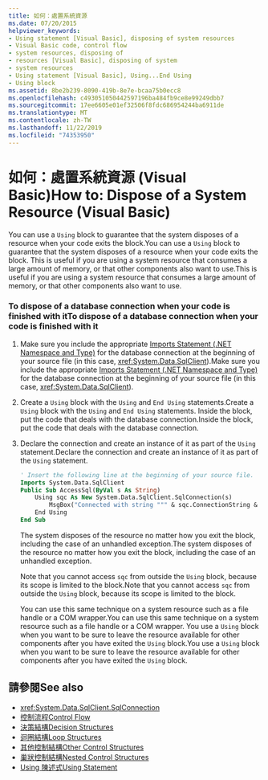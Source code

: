 ```yaml
---
title: 如何：處置系統資源
ms.date: 07/20/2015
helpviewer_keywords:
- Using statement [Visual Basic], disposing of system resources
- Visual Basic code, control flow
- system resources, disposing of
- resources [Visual Basic], disposing of system
- system resources
- Using statement [Visual Basic], Using...End Using
- Using block
ms.assetid: 8be2b239-8090-419b-8e7e-bcaa75b0ecc8
ms.openlocfilehash: c493051050442597196ba484fb9ce8e99249dbb7
ms.sourcegitcommit: 17ee6605e01ef32506f8fdc686954244ba6911de
ms.translationtype: MT
ms.contentlocale: zh-TW
ms.lasthandoff: 11/22/2019
ms.locfileid: "74353950"
---
```

# <a name="how-to-dispose-of-a-system-resource-visual-basic"></a><span data-ttu-id="98622-102">如何：處置系統資源 (Visual Basic)</span><span class="sxs-lookup"><span data-stu-id="98622-102">How to: Dispose of a System Resource (Visual Basic)</span></span>
<span data-ttu-id="98622-103">You can use a `Using` block to guarantee that the system disposes of a resource when your code exits the block.</span><span class="sxs-lookup"><span data-stu-id="98622-103">You can use a `Using` block to guarantee that the system disposes of a resource when your code exits the block.</span></span> <span data-ttu-id="98622-104">This is useful if you are using a system resource that consumes a large amount of memory, or that other components also want to use.</span><span class="sxs-lookup"><span data-stu-id="98622-104">This is useful if you are using a system resource that consumes a large amount of memory, or that other components also want to use.</span></span>  
  
### <a name="to-dispose-of-a-database-connection-when-your-code-is-finished-with-it"></a><span data-ttu-id="98622-105">To dispose of a database connection when your code is finished with it</span><span class="sxs-lookup"><span data-stu-id="98622-105">To dispose of a database connection when your code is finished with it</span></span>  
  
1. <span data-ttu-id="98622-106">Make sure you include the appropriate [Imports Statement (.NET Namespace and Type)](../../../../visual-basic/language-reference/statements/imports-statement-net-namespace-and-type.md) for the database connection at the beginning of your source file (in this case, <xref:System.Data.SqlClient>).</span><span class="sxs-lookup"><span data-stu-id="98622-106">Make sure you include the appropriate [Imports Statement (.NET Namespace and Type)](../../../../visual-basic/language-reference/statements/imports-statement-net-namespace-and-type.md) for the database connection at the beginning of your source file (in this case, <xref:System.Data.SqlClient>).</span></span>  
  
2. <span data-ttu-id="98622-107">Create a `Using` block with the `Using` and `End Using` statements.</span><span class="sxs-lookup"><span data-stu-id="98622-107">Create a `Using` block with the `Using` and `End Using` statements.</span></span> <span data-ttu-id="98622-108">Inside the block, put the code that deals with the database connection.</span><span class="sxs-lookup"><span data-stu-id="98622-108">Inside the block, put the code that deals with the database connection.</span></span>  
  
3. <span data-ttu-id="98622-109">Declare the connection and create an instance of it as part of the `Using` statement.</span><span class="sxs-lookup"><span data-stu-id="98622-109">Declare the connection and create an instance of it as part of the `Using` statement.</span></span>  
  
    ```vb  
    ' Insert the following line at the beginning of your source file.  
    Imports System.Data.SqlClient  
    Public Sub AccessSql(ByVal s As String)  
        Using sqc As New System.Data.SqlClient.SqlConnection(s)  
            MsgBox("Connected with string """ & sqc.ConnectionString & """")  
        End Using  
    End Sub  
    ```  
  
     <span data-ttu-id="98622-110">The system disposes of the resource no matter how you exit the block, including the case of an unhandled exception.</span><span class="sxs-lookup"><span data-stu-id="98622-110">The system disposes of the resource no matter how you exit the block, including the case of an unhandled exception.</span></span>  
  
     <span data-ttu-id="98622-111">Note that you cannot access `sqc` from outside the `Using` block, because its scope is limited to the block.</span><span class="sxs-lookup"><span data-stu-id="98622-111">Note that you cannot access `sqc` from outside the `Using` block, because its scope is limited to the block.</span></span>  
  
     <span data-ttu-id="98622-112">You can use this same technique on a system resource such as a file handle or a COM wrapper.</span><span class="sxs-lookup"><span data-stu-id="98622-112">You can use this same technique on a system resource such as a file handle or a COM wrapper.</span></span> <span data-ttu-id="98622-113">You use a `Using` block when you want to be sure to leave the resource available for other components after you have exited the `Using` block.</span><span class="sxs-lookup"><span data-stu-id="98622-113">You use a `Using` block when you want to be sure to leave the resource available for other components after you have exited the `Using` block.</span></span>  
  
## <a name="see-also"></a><span data-ttu-id="98622-114">請參閱</span><span class="sxs-lookup"><span data-stu-id="98622-114">See also</span></span>

- <xref:System.Data.SqlClient.SqlConnection>
- [<span data-ttu-id="98622-115">控制流程</span><span class="sxs-lookup"><span data-stu-id="98622-115">Control Flow</span></span>](../../../../visual-basic/programming-guide/language-features/control-flow/index.md)
- [<span data-ttu-id="98622-116">決策結構</span><span class="sxs-lookup"><span data-stu-id="98622-116">Decision Structures</span></span>](../../../../visual-basic/programming-guide/language-features/control-flow/decision-structures.md)
- [<span data-ttu-id="98622-117">迴圈結構</span><span class="sxs-lookup"><span data-stu-id="98622-117">Loop Structures</span></span>](../../../../visual-basic/programming-guide/language-features/control-flow/loop-structures.md)
- [<span data-ttu-id="98622-118">其他控制結構</span><span class="sxs-lookup"><span data-stu-id="98622-118">Other Control Structures</span></span>](../../../../visual-basic/programming-guide/language-features/control-flow/other-control-structures.md)
- [<span data-ttu-id="98622-119">巢狀控制結構</span><span class="sxs-lookup"><span data-stu-id="98622-119">Nested Control Structures</span></span>](../../../../visual-basic/programming-guide/language-features/control-flow/nested-control-structures.md)
- [<span data-ttu-id="98622-120">Using 陳述式</span><span class="sxs-lookup"><span data-stu-id="98622-120">Using Statement</span></span>](../../../../visual-basic/language-reference/statements/using-statement.md)
